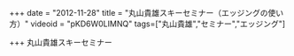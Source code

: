 +++
date = "2012-11-28"
title = "丸山貴雄スキーセミナー（エッジングの使い方）"
videoid = "pKD6W0LIMNQ"
tags=["丸山貴雄","セミナー","エッジング"]

+++
丸山貴雄スキーセミナー
